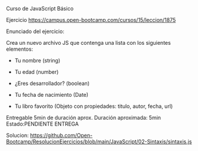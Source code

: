 Curso de JavaScript Básico


Ejercicio
https://campus.open-bootcamp.com/cursos/15/leccion/1875


Enunciado del ejercicio:

Crea un nuevo archivo JS que contenga una lista con los siguientes elementos:

- Tu nombre (string)

- Tu edad (number)

- ¿Eres desarrollador? (boolean)

- Tu fecha de nacimiento (Date)

- Tu libro favorito (Objeto con propiedades: titulo, autor, fecha, url)



Entregable
5min de duración aprox.
Duración aproximada: 5min
Estado:PENDIENTE ENTREGA

Solucion:
https://github.com/Open-Bootcamp/ResolucionEjercicios/blob/main/JavaScript/02-Sintaxis/sintaxis.js


